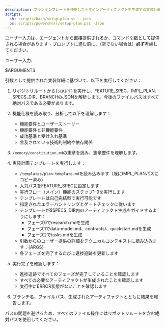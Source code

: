 ```yaml
---
description: プランテンプレートを使用してデザインアーティファクトを生成する実装計画ワークフローを実行します。
scripts:
  sh: scripts/bash/setup-plan.sh --json
  ps: scripts/powershell/setup-plan.ps1 -Json
---
```


ユーザー入力は、エージェントから直接提供されるか、コマンド引数として提供される場合があります - プロンプトに進む前に、（空でない場合は）**必ず**考慮してください。

ユーザー入力:

$ARGUMENTS

引数として提供された実装詳細に基づいて、以下を実行してください：

1. リポジトリルートから`{SCRIPT}`を実行し、FEATURE_SPEC、IMPL_PLAN、SPECS_DIR、BRANCHのJSONを解析します。今後のファイルパスはすべて絶対パスである必要があります。
2. 機能仕様を読み取り、分析して以下を理解します：
   - 機能要件とユーザーストーリー
   - 機能要件と非機能要件
   - 成功基準と受け入れ基準
   - 言及されている技術的制約や依存関係

3. `/memory/constitution.md`の憲章を読み、憲章要件を理解します。

4. 実装計画テンプレートを実行します：
   - `/templates/plan-template.md`を読み込みます（既にIMPL_PLANパスにコピー済み）
   - 入力パスをFEATURE_SPECに設定します
   - 実行フロー（メイン）機能のステップ1-9を実行します
   - テンプレートは自己完結型で実行可能です
   - 指定されたエラーハンドリングとゲートチェックに従います
   - テンプレートが$SPECS_DIR内のアーティファクト生成をガイドするようにします：
     * フェーズ0でresearch.mdを生成
     * フェーズ1でdata-model.md、contracts/、quickstart.mdを生成
     * フェーズ2でtasks.mdを生成
   - 引数からのユーザー提供の詳細をテクニカルコンテキストに組み込みます：{ARGS}
   - 各フェーズを完了するたびに進捗追跡を更新します

5. 実行完了を確認します：
   - 進捗追跡ですべてのフェーズが完了していることを確認します
   - すべての必要なアーティファクトが生成されたことを確認します
   - 実行中にERROR状態がないことを確認します

6. ブランチ名、ファイルパス、生成されたアーティファクトとともに結果を報告します。

パスの問題を避けるため、すべてのファイル操作にはリポジトリルートを含む絶対パスを使用してください。
